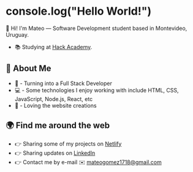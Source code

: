 # console.log("Hello World!")

👋 Hi! I'm Mateo — Software Development student based in Montevideo, Uruguay.

- 📚 Studying at [Hack Academy](https://ha.dev/).


## 🚀 About Me
- 💪 - Turning into a Full Stack Developer
- 💻 - Some technologies I enjoy working with include HTML, CSS, JavaScript, Node.js, React, etc
- 🎨 - Loving the website creations

## 🌍 Find me around the web 
- 👉 Sharing some of my projects on [Netlify](https://app.netlify.com/teams/mateogomez1718/sites)
- 👉 Sharing updates on [LinkedIn](https://www.linkedin.com/in/mateo-g%C3%B3mez-7a40b722b/)
- 👉 Contact me by e-mail ✉️ mateogomez1718@gmail.com
